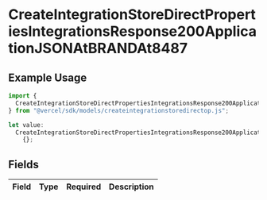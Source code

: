 # CreateIntegrationStoreDirectPropertiesIntegrationsResponse200ApplicationJSONAtBRANDAt8487

## Example Usage

```typescript
import {
  CreateIntegrationStoreDirectPropertiesIntegrationsResponse200ApplicationJSONAtBRANDAt8487,
} from "@vercel/sdk/models/createintegrationstoredirectop.js";

let value:
  CreateIntegrationStoreDirectPropertiesIntegrationsResponse200ApplicationJSONAtBRANDAt8487 =
    {};
```

## Fields

| Field       | Type        | Required    | Description |
| ----------- | ----------- | ----------- | ----------- |